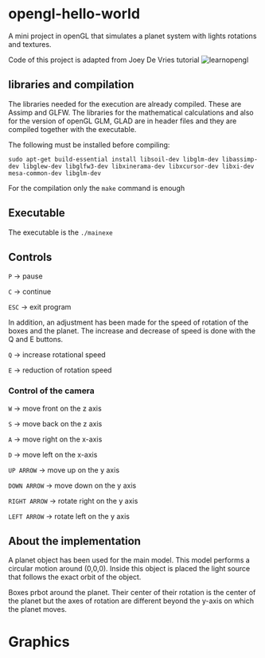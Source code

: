 # opengl-hello-world
A mini project in openGL that simulates a planet system with lights rotations and textures.


Code of this project is adapted from Joey De Vries tutorial ![learnopengl](https://learnopengl.com/)


## libraries and compilation 

The libraries needed for the execution are already compiled. These are Assimp and GLFW.
The libraries for the mathematical calculations and also for the version of openGL GLM, GLAD are in header files and they are compiled together with the executable.

The following must be installed before compiling:

`sudo apt-get build-essential install libsoil-dev libglm-dev libassimp-dev libglew-dev libglfw3-dev libxinerama-dev libxcursor-dev libxi-dev mesa-common-dev libglm-dev`

For the compilation only the `make` command is enough


## Executable

The executable is the `./mainexe`




## Controls 

`P` -> pause

`C` -> continue

`ESC` -> exit program

In addition, an adjustment has been made for the speed of rotation of the boxes and the planet.
The increase and decrease of speed is done with the Q and E buttons.

`Q` -> increase rotational speed

`E` -> reduction of rotation speed


### Control of the camera

`W` -> move front on the z axis

`S` -> move back on the z axis

`A` -> move right on the x-axis

`D` -> move left on the x-axis

`UP ARROW` -> move up on the y axis

`DOWN ARROW` -> move down on the y axis

`RIGHT ARROW` -> rotate right on the y axis

`LEFT ARROW` -> rotate left on the y axis

## About the implementation

A planet object has been used for the main model.
This model performs a circular motion around (0,0,0).
Inside this object is placed the light source that follows the exact orbit of the object.

Boxes prbot around the planet.
Their center of their rotation is the center of the planet but the axes of rotation are different beyond the y-axis on which the planet moves. 
# Graphics
